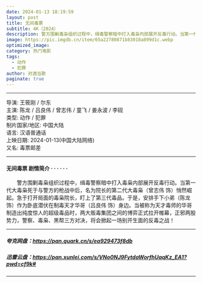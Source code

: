 ```yaml
---
date: 2024-01-13 18:19:59
layout: post
title: 无间毒票
subtitle: 4K（2024）
description: 警方围剿毒枭组织过程中，缉毒警察暗中打入毒枭内部展开反毒行动。当第一代大毒枭死于与警方的枪战中后，名为院长的第二代大毒枭（曾志伟 饰）悄然崛起。急于打开局面的毒枭院长，盯上了第三代毒品...
image: https://pic.imgdb.cn/item/65a22780871b83018a899d1c.webp
optimized_image: 
category: 热门电影
tags:
  - 动作
  - 犯罪
author: 对酒当歌
paginate: true
---
```

---

导演: 王筱刚 / 尔东  
主演: 陈龙 / 吕良伟 / 曾志伟 / 童飞 / 姜永波 / 李砚  
类型: 动作 / 犯罪  
制片国家/地区: 中国大陆  
语言: 汉语普通话  
上映日期: 2024-01-13(中国大陆网络)  
又名: 毒票邮差  

---

#### 无间毒票 剧情简介 · · · · · ·

　　警方围剿毒枭组织过程中，缉毒警察暗中打入毒枭内部展开反毒行动。当第一代大毒枭死于与警方的枪战中后，名为院长的第二代大毒枭（曾志伟 饰）悄然崛起。急于打开局面的毒枭院长，盯上了第三代毒品。于是，安排手下小弟（陈龙 饰）作为卧底潜伏在制毒天才华哥（吕良伟 饰）身边。当被称为天才毒师的华哥制造出纯度惊人的超级毒品时，两大贩毒集团之间的博弈正式拉开帷幕，正邪两股势力，警察、毒枭、黑帮三方对决，将会掀起一场别开生面的反毒之战！

---

##### 夸克网盘：<https://pan.quark.cn/s/ea929473f8db>

##### 迅雷云盘：<https://pan.xunlei.com/s/VNo0NJ9FytdaWorfhUaqKz_EA1?pwd=cf9k#>

---
